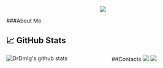 <p align="center">
  <img src="https://github.com/DrDmlg/DrDmlg/blob/main/banner.mov">
</p>
<!-- Ссылка на баннер -->

<p align="left">
###About Me 
</p>


## 📈 GitHub Stats ## 

<!-- Light Mode -->
<div align="center">
<a href="https://github-readme-stats.vercel.app/api?username=DrDmlg&show_icons=true&include_all_commits=true&rank_icon=percentile&exclude_repo=github-readme-stats&theme=default&hide_border=true">
<img align="left" src="https://github-readme-stats.vercel.app/api?username=DrDmlg&show_icons=true&include_all_commits=true&rank_icon=percentile&exclude_repo=github-readme-stats&theme=default&hide_border=true" alt="DrDmIg's github stats"/>
</a>

##Contacts
<img src="https://img.shields.io/badge/Telegram-2CA5E0?style=for-the-badge&logo=telegram&logoColor=white">
<img src="https://img.shields.io/badge/Gmail-D14836?style=for-the-badge&logo=gmail&logoColor=white">



<!--

**DrDmlg/DrDmlg** is a ✨ _special_ ✨ repository because its `README.md` (this file) appears on your GitHub profile.

Here are some ideas to get you started:

- 🔭 I’m currently working on ...
- 🌱 I’m currently learning ...
- 👯 I’m looking to collaborate on ...
- 🤔 I’m looking for help with ...
- 💬 Ask me about ...
- 📫 How to reach me: ...
- 😄 Pronouns: ...
- ⚡ Fun fact: ...
-->
